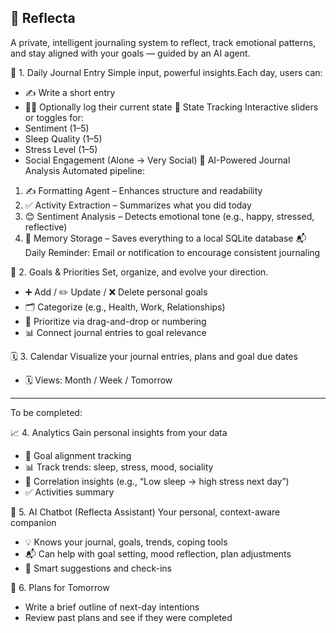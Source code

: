 ## 🧠 Reflecta

A private, intelligent journaling system to reflect, track emotional patterns, and stay aligned with your goals — guided by an AI agent.

📓 1. Daily Journal Entry
Simple input, powerful insights.Each day, users can:
* ✍️ Write a short entry
* 🧘‍♀️ Optionally log their current state
🔄 State Tracking
Interactive sliders or toggles for:
* Sentiment (1–5)
* Sleep Quality (1–5)
* Stress Level (1–5)
* Social Engagement (Alone → Very Social)
🤖 AI-Powered Journal Analysis
Automated pipeline:
1. ✍️ Formatting Agent – Enhances structure and readability
2. ✅ Activity Extraction – Summarizes what you did today
3. 😊 Sentiment Analysis – Detects emotional tone (e.g., happy, stressed, reflective)
4. 💾 Memory Storage – Saves everything to a local SQLite database
📬 Daily Reminder: Email or notification to encourage consistent journaling

🎯 2. Goals & Priorities
Set, organize, and evolve your direction.
* ➕ Add / ✏️ Update / ❌ Delete personal goals
* 🗂️ Categorize (e.g., Health, Work, Relationships)
* 🔢 Prioritize via drag-and-drop or numbering
* 📊 Connect journal entries to goal relevance

🗓️ 3. Calendar
Visualize your journal entries, plans and goal due dates
* 🗓️ Views: Month / Week / Tomorrow

---
To be completed:

📈 4. Analytics
Gain personal insights from your data
* 🎯 Goal alignment tracking
* 📊 Track trends: sleep, stress, mood, sociality
* 🔁 Correlation insights (e.g., “Low sleep → high stress next day”)
* ✅ Activities summary

🤖 5. AI Chatbot (Reflecta Assistant)
Your personal, context-aware companion
* 💡 Knows your journal, goals, trends, coping tools
* 📬 Can help with goal setting, mood reflection, plan adjustments
* 🧠 Smart suggestions and check-ins

📅 6. Plans for Tomorrow
* Write a brief outline of next-day intentions
* Review past plans and see if they were completed
